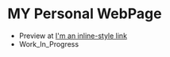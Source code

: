 # MY Personal WebPage

* Preview at [I'm an inline-style link](vsunkara23.github.io)
* Work_In_Progress
